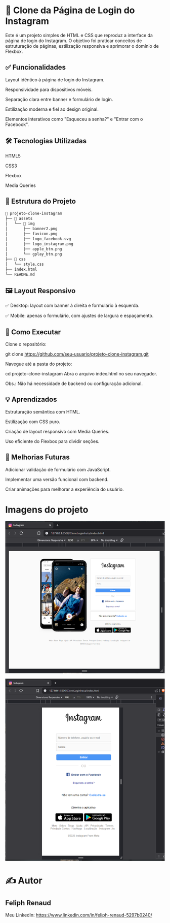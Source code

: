 # 📸 Clone da Página de Login do Instagram

Este é um projeto simples de HTML e CSS que reproduz a interface da página de login do Instagram.
O objetivo foi praticar conceitos de estruturação de páginas, estilização responsiva e aprimorar o domínio de Flexbox.

## ✅ Funcionalidades

Layout idêntico à página de login do Instagram.

Responsividade para dispositivos móveis.

Separação clara entre banner e formulário de login.

Estilização moderna e fiel ao design original.

Elementos interativos como "Esqueceu a senha?" e "Entrar com o Facebook".

## 🛠️ Tecnologias Utilizadas

HTML5

CSS3

Flexbox

Media Queries

## 📂 Estrutura do Projeto

    📁 projeto-clone-instagram
    ├── 📁 assets
    │   └── 📁 img
    │       ├── banner2.png
    │       ├── favicon.png
    │       ├── logo_facebook.svg
    │       ├── logo_instagram.png
    │       ├── apple_btn.png
    │       └── gplay_btn.png
    ├── 📁 css
    │   └── style.css
    ├── index.html
    └── README.md

## 🖼️ Layout Responsivo

✅ Desktop: layout com banner à direita e formulário à esquerda.

✅ Mobile: apenas o formulário, com ajustes de largura e espaçamento.

## 🚀 Como Executar

Clone o repositório:

git clone https://github.com/seu-usuario/projeto-clone-instagram.git

Navegue até a pasta do projeto:

cd projeto-clone-instagram
Abra o arquivo index.html no seu navegador.

Obs.: Não há necessidade de backend ou configuração adicional.

## 💡 Aprendizados

Estruturação semântica com HTML.

Estilização com CSS puro.

Criação de layout responsivo com Media Queries.

Uso eficiente do Flexbox para dividir seções.

## 📌 Melhorias Futuras

Adicionar validação de formulário com JavaScript.

Implementar uma versão funcional com backend.

Criar animações para melhorar a experiência do usuário.

# Imagens do projeto

![alt text](image-1.png)

![alt text](image-2.png)

# ✍️ Autor

## Feliph Renaud

Meu LinkedIn: https://www.linkedin.com/in/feliph-renaud-5297b0240/
